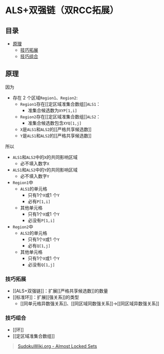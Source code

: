 # ALS+双强链（双RCC拓展）

<!-- START doctoc generated TOC please keep comment here to allow auto update -->
<!-- DON'T EDIT THIS SECTION, INSTEAD RE-RUN doctoc TO UPDATE -->
## 目录

- [原理](#%E5%8E%9F%E7%90%86)
  - [技巧拓展](#%E6%8A%80%E5%B7%A7%E6%8B%93%E5%B1%95)
  - [技巧组合](#%E6%8A%80%E5%B7%A7%E7%BB%84%E5%90%88)

<!-- END doctoc generated TOC please keep comment here to allow auto update -->

## 原理

因为
- 存在 2 个区域`Region1`、`Region2`:
	- `Region1`存在[[定区域准集合数组]]`ALS1`：
		- 准集合候选数为`XYP[1,i]`
	- `Region2`存在[[定区域准集合数组]]`ALS2`：
		- 准集合候选数包含`XYQ[1,j]`
	- `X`是`ALS1`和`ALS2`的[[严格共享候选数]]
	- `Y`是`ALS1`和`ALS2`的[[严格共享候选数]]

所以
- `ALS1`和`ALS2`中的`X`的共同影响区域
	- 必不填入数字`X`
- `ALS1`和`ALS2`中的`Y`的共同影响区域
	- 必不填入数字`Y`
- `Region1`中
	- `ALS1`的单元格
		- 只有1个`X`或1 个`Y`
		- 必有`P[1,i]`
	- 其他单元格
		- 只有1个`X`或1 个`Y`
		- 必没有`P[1,i]`
- `Region2`中
	- `ALS2`的单元格
		- 只有1个`X`或1 个`Y`
		- 必有`Q[1,j]`
	- 其他单元格
		- 只有1个`X`或1 个`Y`
		- 必没有`Q[1,j]`

###  技巧拓展

- [[ALS+双强链]]：扩展[[严格共享候选数]]的数量
- [[标准环]]：扩展[[强关系]]的类型
	- [[同单元格异数强关系]]、[[同区域同数强关系]]→[[同区域异数强关系]]

###  技巧组合

- [[环]]
- [[定区域准集合数组]]

 > [SudokuWiki.org - Almost Locked Sets](https://www.sudokuwiki.org/Almost_Locked_Sets)
